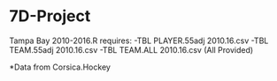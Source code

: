 # 7D-Project

Tampa Bay 2010-2016.R requires:
    -TBL PLAYER.55adj 2010.16.csv 
    -TBL TEAM.55adj 2010.16.csv
    -TBL TEAM.ALL 2010.16.csv
        (All Provided)

*Data from Corsica.Hockey
